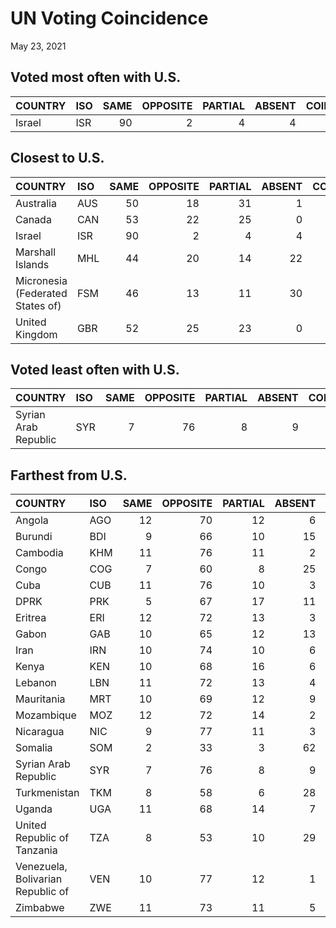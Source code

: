 UN Voting Coincidence
================
May 23, 2021

## Voted most often with U.S.

| COUNTRY | ISO | SAME | OPPOSITE | PARTIAL | ABSENT | COINCIDENCE |
|:--------|:----|-----:|---------:|--------:|-------:|------------:|
| Israel  | ISR |   90 |        2 |       4 |      4 |        0.96 |

## Closest to U.S.

| COUNTRY                          | ISO | SAME | OPPOSITE | PARTIAL | ABSENT | COINCIDENCE |
|:---------------------------------|:----|-----:|---------:|--------:|-------:|------------:|
| Australia                        | AUS |   50 |       18 |      31 |      1 |        0.66 |
| Canada                           | CAN |   53 |       22 |      25 |      0 |        0.66 |
| Israel                           | ISR |   90 |        2 |       4 |      4 |        0.96 |
| Marshall Islands                 | MHL |   44 |       20 |      14 |     22 |        0.65 |
| Micronesia (Federated States of) | FSM |   46 |       13 |      11 |     30 |        0.73 |
| United Kingdom                   | GBR |   52 |       25 |      23 |      0 |        0.64 |

## Voted least often with U.S.

| COUNTRY              | ISO | SAME | OPPOSITE | PARTIAL | ABSENT | COINCIDENCE |
|:---------------------|:----|-----:|---------:|--------:|-------:|------------:|
| Syrian Arab Republic | SYR |    7 |       76 |       8 |      9 |        0.12 |

## Farthest from U.S.

| COUNTRY                           | ISO | SAME | OPPOSITE | PARTIAL | ABSENT | COINCIDENCE |
|:----------------------------------|:----|-----:|---------:|--------:|-------:|------------:|
| Angola                            | AGO |   12 |       70 |      12 |      6 |        0.19 |
| Burundi                           | BDI |    9 |       66 |      10 |     15 |        0.16 |
| Cambodia                          | KHM |   11 |       76 |      11 |      2 |        0.17 |
| Congo                             | COG |    7 |       60 |       8 |     25 |        0.15 |
| Cuba                              | CUB |   11 |       76 |      10 |      3 |        0.16 |
| DPRK                              | PRK |    5 |       67 |      17 |     11 |        0.16 |
| Eritrea                           | ERI |   12 |       72 |      13 |      3 |        0.19 |
| Gabon                             | GAB |   10 |       65 |      12 |     13 |        0.18 |
| Iran                              | IRN |   10 |       74 |      10 |      6 |        0.16 |
| Kenya                             | KEN |   10 |       68 |      16 |      6 |        0.19 |
| Lebanon                           | LBN |   11 |       72 |      13 |      4 |        0.18 |
| Mauritania                        | MRT |   10 |       69 |      12 |      9 |        0.18 |
| Mozambique                        | MOZ |   12 |       72 |      14 |      2 |        0.19 |
| Nicaragua                         | NIC |    9 |       77 |      11 |      3 |        0.15 |
| Somalia                           | SOM |    2 |       33 |       3 |     62 |        0.16 |
| Syrian Arab Republic              | SYR |    7 |       76 |       8 |      9 |        0.12 |
| Turkmenistan                      | TKM |    8 |       58 |       6 |     28 |        0.16 |
| Uganda                            | UGA |   11 |       68 |      14 |      7 |        0.19 |
| United Republic of Tanzania       | TZA |    8 |       53 |      10 |     29 |        0.19 |
| Venezuela, Bolivarian Republic of | VEN |   10 |       77 |      12 |      1 |        0.16 |
| Zimbabwe                          | ZWE |   11 |       73 |      11 |      5 |        0.17 |
